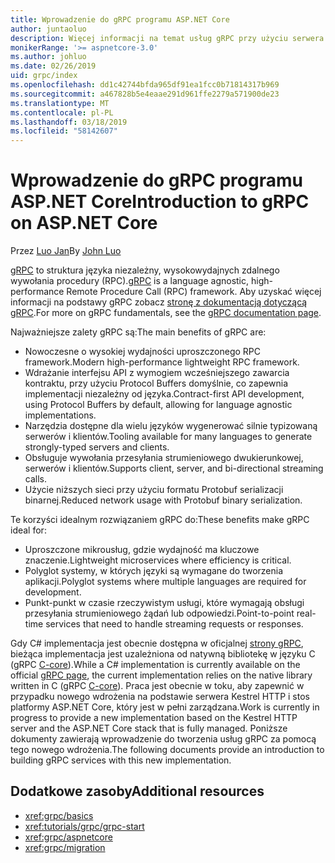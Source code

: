 ```yaml
---
title: Wprowadzenie do gRPC programu ASP.NET Core
author: juntaoluo
description: Więcej informacji na temat usług gRPC przy użyciu serwera Kestrel i stosu platformy ASP.NET Core.
monikerRange: '>= aspnetcore-3.0'
ms.author: johluo
ms.date: 02/26/2019
uid: grpc/index
ms.openlocfilehash: dd1c42744bfda965df91ea1fcc0b71814317b969
ms.sourcegitcommit: a467828b5e4eaae291d961ffe2279a571900de23
ms.translationtype: MT
ms.contentlocale: pl-PL
ms.lasthandoff: 03/18/2019
ms.locfileid: "58142607"
---
```

# <a name="introduction-to-grpc-on-aspnet-core"></a><span data-ttu-id="d100a-103">Wprowadzenie do gRPC programu ASP.NET Core</span><span class="sxs-lookup"><span data-stu-id="d100a-103">Introduction to gRPC on ASP.NET Core</span></span>

<span data-ttu-id="d100a-104">Przez [Luo Jan](https://github.com/juntaoluo)</span><span class="sxs-lookup"><span data-stu-id="d100a-104">By [John Luo](https://github.com/juntaoluo)</span></span>

<span data-ttu-id="d100a-105">[gRPC](https://grpc.io/docs/guides/) to struktura języka niezależny, wysokowydajnych zdalnego wywołania procedury (RPC).</span><span class="sxs-lookup"><span data-stu-id="d100a-105">[gRPC](https://grpc.io/docs/guides/) is a language agnostic, high-performance Remote Procedure Call (RPC) framework.</span></span> <span data-ttu-id="d100a-106">Aby uzyskać więcej informacji na podstawy gRPC zobacz [stronę z dokumentacją dotyczącą gRPC](https://grpc.io/docs/).</span><span class="sxs-lookup"><span data-stu-id="d100a-106">For more on gRPC fundamentals, see the [gRPC documentation page](https://grpc.io/docs/).</span></span>

<span data-ttu-id="d100a-107">Najważniejsze zalety gRPC są:</span><span class="sxs-lookup"><span data-stu-id="d100a-107">The main benefits of gRPC are:</span></span>
* <span data-ttu-id="d100a-108">Nowoczesne o wysokiej wydajności uproszczonego RPC framework.</span><span class="sxs-lookup"><span data-stu-id="d100a-108">Modern high-performance lightweight RPC framework.</span></span>
* <span data-ttu-id="d100a-109">Wdrażanie interfejsu API z wymogiem wcześniejszego zawarcia kontraktu, przy użyciu Protocol Buffers domyślnie, co zapewnia implementacji niezależny od języka.</span><span class="sxs-lookup"><span data-stu-id="d100a-109">Contract-first API development, using Protocol Buffers by default, allowing for language agnostic implementations.</span></span>
* <span data-ttu-id="d100a-110">Narzędzia dostępne dla wielu języków wygenerować silnie typizowaną serwerów i klientów.</span><span class="sxs-lookup"><span data-stu-id="d100a-110">Tooling available for many languages to generate strongly-typed servers and clients.</span></span>
* <span data-ttu-id="d100a-111">Obsługuje wywołania przesyłania strumieniowego dwukierunkowej, serwerów i klientów.</span><span class="sxs-lookup"><span data-stu-id="d100a-111">Supports client, server, and bi-directional streaming calls.</span></span>
* <span data-ttu-id="d100a-112">Użycie niższych sieci przy użyciu formatu Protobuf serializacji binarnej.</span><span class="sxs-lookup"><span data-stu-id="d100a-112">Reduced network usage with Protobuf binary serialization.</span></span>

<span data-ttu-id="d100a-113">Te korzyści idealnym rozwiązaniem gRPC do:</span><span class="sxs-lookup"><span data-stu-id="d100a-113">These benefits make gRPC ideal for:</span></span>
* <span data-ttu-id="d100a-114">Uproszczone mikrousług, gdzie wydajność ma kluczowe znaczenie.</span><span class="sxs-lookup"><span data-stu-id="d100a-114">Lightweight microservices where efficiency is critical.</span></span>
* <span data-ttu-id="d100a-115">Polyglot systemy, w których języki są wymagane do tworzenia aplikacji.</span><span class="sxs-lookup"><span data-stu-id="d100a-115">Polyglot systems where multiple languages are required for development.</span></span>
* <span data-ttu-id="d100a-116">Punkt-punkt w czasie rzeczywistym usługi, które wymagają obsługi przesyłania strumieniowego żądań lub odpowiedzi.</span><span class="sxs-lookup"><span data-stu-id="d100a-116">Point-to-point real-time services that need to handle streaming requests or responses.</span></span>

<span data-ttu-id="d100a-117">Gdy C# implementacja jest obecnie dostępna w oficjalnej [strony gRPC](https://grpc.io/docs/quickstart/csharp.html), bieżąca implementacja jest uzależniona od natywną bibliotekę w języku C (gRPC [C-core](https://grpc.io/blog/grpc-stacks)).</span><span class="sxs-lookup"><span data-stu-id="d100a-117">While a C# implementation is currently available on the official [gRPC page](https://grpc.io/docs/quickstart/csharp.html), the current implementation relies on the native library written in C (gRPC [C-core](https://grpc.io/blog/grpc-stacks)).</span></span> <span data-ttu-id="d100a-118">Praca jest obecnie w toku, aby zapewnić w przypadku nowego wdrożenia na podstawie serwera Kestrel HTTP i stos platformy ASP.NET Core, który jest w pełni zarządzana.</span><span class="sxs-lookup"><span data-stu-id="d100a-118">Work is currently in progress to provide a new implementation based on the Kestrel HTTP server and the ASP.NET Core stack that is fully managed.</span></span> <span data-ttu-id="d100a-119">Poniższe dokumenty zawierają wprowadzenie do tworzenia usług gRPC za pomocą tego nowego wdrożenia.</span><span class="sxs-lookup"><span data-stu-id="d100a-119">The following documents provide an introduction to building gRPC services with this new implementation.</span></span>

## <a name="additional-resources"></a><span data-ttu-id="d100a-120">Dodatkowe zasoby</span><span class="sxs-lookup"><span data-stu-id="d100a-120">Additional resources</span></span>

* <xref:grpc/basics>
* <xref:tutorials/grpc/grpc-start>
* <xref:grpc/aspnetcore>
* <xref:grpc/migration>